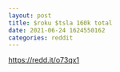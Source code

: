 ```yaml
--- 
layout: post 
title: $roku $tsla 160k total 
date: 2021-06-24 1624550162 
categories: reddit 
--- 
```

https://redd.it/o73qx1
